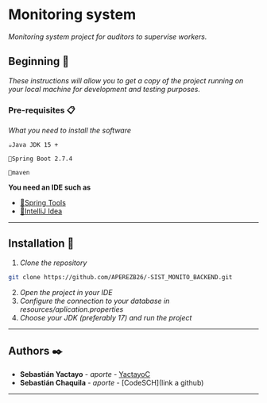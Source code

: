 # Monitoring system

_Monitoring system project for auditors to supervise workers._

## Beginning 🚀

_These instructions will allow you to get a copy of the project running on your local machine for development and testing purposes._

### Pre-requisites 📋

_What you need to install the software_

```
☕Java JDK 15 +   
```
```
🍃Spring Boot 2.7.4 
```
```
🔰maven 
```
**You need an IDE such as**
- [💙Spring Tools](https://spring.io/tools)
- [💙IntelliJ Idea](https://www.jetbrains.com/es-es/idea/download/)
---
## Installation 🔧
1. *Clone the repository*

```bash
git clone https://github.com/APEREZB26/-SIST_MONITO_BACKEND.git
```
2. *Open the project in your IDE*
3. *Configure the connection to your database in resources/aplication.properties*
4. *Choose your JDK (preferably 17) and run the project*
---
## Authors ✒️


* **Sebastián Yactayo** - *aporte* - [YactayoC](https://github.com/YactayoC)
* **Sebastián Chaquila** - *aporte* - [CodeSCH](link a github)



---